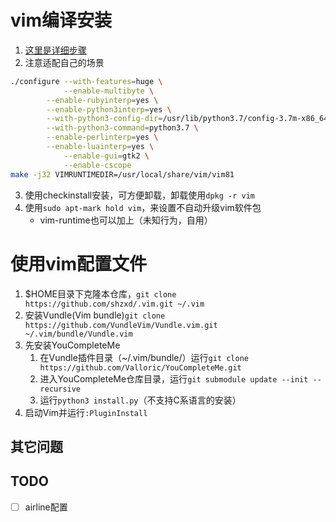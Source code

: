 # vim编译安装
1. [这里是详细步骤](https://github.com/Valloric/YouCompleteMe/wiki/Building-Vim-from-source)
2. 注意适配自己的场景
```sh
./configure --with-features=huge \
            --enable-multibyte \
	    --enable-rubyinterp=yes \
	    --enable-python3interp=yes \
	    --with-python3-config-dir=/usr/lib/python3.7/config-3.7m-x86_64-linux-gnu \
	    --with-python3-command=python3.7 \
	    --enable-perlinterp=yes \
	    --enable-luainterp=yes \
            --enable-gui=gtk2 \
            --enable-cscope
make -j32 VIMRUNTIMEDIR=/usr/local/share/vim/vim81
```
3. 使用checkinstall安装，可方便卸载，卸载使用`dpkg -r vim`
4. 使用`sudo apt-mark hold vim`，来设置不自动升级vim软件包
    - vim-runtime也可以加上（未知行为，自用）
# 使用vim配置文件
1. $HOME目录下克隆本仓库，`git clone https://github.com/shzxd/.vim.git ~/.vim`
2. 安装Vundle(Vim bundle)`git clone https://github.com/VundleVim/Vundle.vim.git ~/.vim/bundle/Vundle.vim`
3. 先安装YouCompleteMe
    1. 在Vundle插件目录（~/.vim/bundle/）运行`git clone https://github.com/Valloric/YouCompleteMe.git`
    2. 进入YouCompleteMe仓库目录，运行`git submodule update --init --recursive`
    3. 运行`python3 install.py`（不支持C系语言的安装）
4. 启动Vim并运行`:PluginInstall`
## 其它问题

## TODO
- [ ] airline配置
